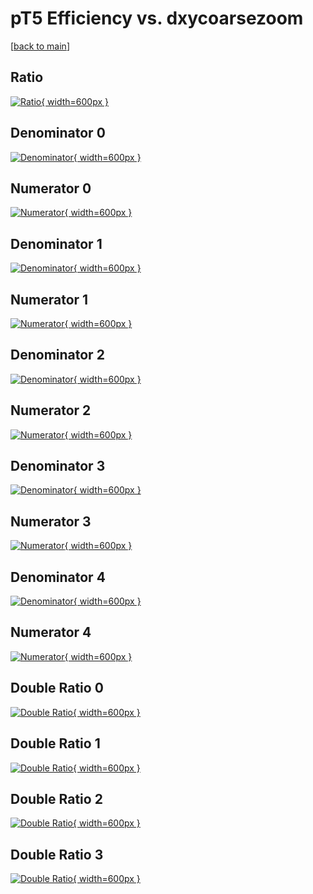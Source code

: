 # pT5 Efficiency vs. dxycoarsezoom

[[back to main](./)]



## Ratio

[![Ratio](../mtv/var/pT5_base_0_0_eff_dxycoarsezoom.png){ width=600px }](../mtv/var/pT5_base_0_0_eff_dxycoarsezoom.pdf)

## Denominator 0

[![Denominator](../mtv/den/pT5_base_0_0_eff_dxycoarsezoom_den0.png){ width=600px }](../mtv/den/pT5_base_0_0_eff_dxycoarsezoom_den0.pdf)

## Numerator 0

[![Numerator](../mtv/num/pT5_base_0_0_eff_dxycoarsezoom_num0.png){ width=600px }](../mtv/num/pT5_base_0_0_eff_dxycoarsezoom_num0.pdf)

## Denominator 1

[![Denominator](../mtv/den/pT5_base_0_0_eff_dxycoarsezoom_den1.png){ width=600px }](../mtv/den/pT5_base_0_0_eff_dxycoarsezoom_den1.pdf)

## Numerator 1

[![Numerator](../mtv/num/pT5_base_0_0_eff_dxycoarsezoom_num1.png){ width=600px }](../mtv/num/pT5_base_0_0_eff_dxycoarsezoom_num1.pdf)

## Denominator 2

[![Denominator](../mtv/den/pT5_base_0_0_eff_dxycoarsezoom_den2.png){ width=600px }](../mtv/den/pT5_base_0_0_eff_dxycoarsezoom_den2.pdf)

## Numerator 2

[![Numerator](../mtv/num/pT5_base_0_0_eff_dxycoarsezoom_num2.png){ width=600px }](../mtv/num/pT5_base_0_0_eff_dxycoarsezoom_num2.pdf)

## Denominator 3

[![Denominator](../mtv/den/pT5_base_0_0_eff_dxycoarsezoom_den3.png){ width=600px }](../mtv/den/pT5_base_0_0_eff_dxycoarsezoom_den3.pdf)

## Numerator 3

[![Numerator](../mtv/num/pT5_base_0_0_eff_dxycoarsezoom_num3.png){ width=600px }](../mtv/num/pT5_base_0_0_eff_dxycoarsezoom_num3.pdf)

## Denominator 4

[![Denominator](../mtv/den/pT5_base_0_0_eff_dxycoarsezoom_den4.png){ width=600px }](../mtv/den/pT5_base_0_0_eff_dxycoarsezoom_den4.pdf)

## Numerator 4

[![Numerator](../mtv/num/pT5_base_0_0_eff_dxycoarsezoom_num4.png){ width=600px }](../mtv/num/pT5_base_0_0_eff_dxycoarsezoom_num4.pdf)

## Double Ratio 0

[![Double Ratio](../mtv/ratio/pT5_base_0_0_eff_dxycoarsezoom_ratio0.png){ width=600px }](../mtv/ratio/pT5_base_0_0_eff_dxycoarsezoom_ratio0.pdf)

## Double Ratio 1

[![Double Ratio](../mtv/ratio/pT5_base_0_0_eff_dxycoarsezoom_ratio1.png){ width=600px }](../mtv/ratio/pT5_base_0_0_eff_dxycoarsezoom_ratio1.pdf)

## Double Ratio 2

[![Double Ratio](../mtv/ratio/pT5_base_0_0_eff_dxycoarsezoom_ratio2.png){ width=600px }](../mtv/ratio/pT5_base_0_0_eff_dxycoarsezoom_ratio2.pdf)

## Double Ratio 3

[![Double Ratio](../mtv/ratio/pT5_base_0_0_eff_dxycoarsezoom_ratio3.png){ width=600px }](../mtv/ratio/pT5_base_0_0_eff_dxycoarsezoom_ratio3.pdf)

